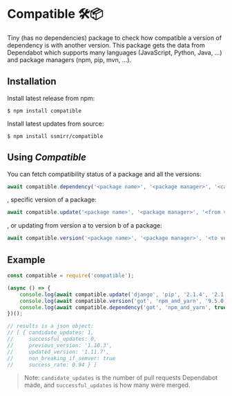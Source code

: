 # Compatible 🛠📦

Tiny (has no dependencies) package to check how compatible a version of dependency is with another version.
This package gets the data from Dependabot which supports many languages (JavaScript, Python, Java, ...) and package managers (npm, pip, mvn, ...).

## Installation

Install latest release from npm:

``` shell
$ npm install compatible
```

Install latest updates from source:

``` shell
$ npm install ssmirr/compatible
```

## Using _Compatible_

You can fetch compatibility status of a package and all the versions:

``` js
await compatible.dependency('<package name>', '<package manager>', '<calculate success rate = false>'));
```

, specific version of a package:

``` js
await compatible.update('<package name>', '<package manager>', '<from version>', '<to version>'));
```

, or updating from version a to version b of a package:

``` js
await compatible.version('<package name>', '<package manager>', '<to version>'));
```

## Example

``` js
const compatible = require('compatible');

(async () => {
    console.log(await compatible.update('django', 'pip', '2.1.4', '2.1.5'))
    console.log(await compatible.version('got', 'npm_and_yarn', '9.5.0'))
    console.log(await compatible.dependency('got', 'npm_and_yarn', true))
})();

// results is a json object:
// [ { candidate_updates: 1,
//     successful_updates: 0,
//     previous_version: '1.10.3',
//     updated_version: '1.11.7',
//     non_breaking_if_semver: true
//     success_rate: 0.94 } ]
```

> Note: `candidate_updates` is the number of pull requests Dependabot made, and `successful_updates` is how many were merged.
